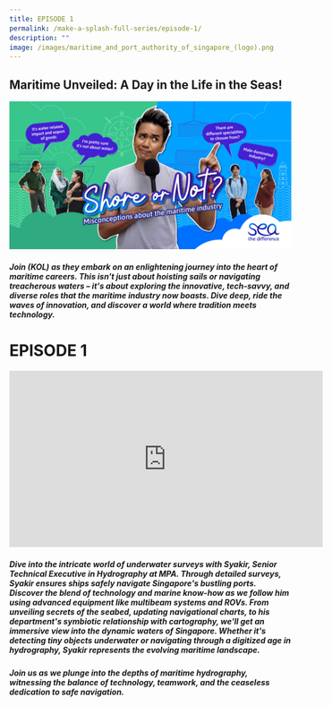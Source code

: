 ```yaml
---
title: EPISODE 1
permalink: /make-a-splash-full-series/episode-1/
description: ""
image: /images/maritime_and_port_authority_of_singapore_(logo).png
---
```

## Maritime Unveiled: A Day in the Life in the Seas!

![](/images/mpa_shore%20or%20not_kv_1200x630_3oct23-2%20(1).jpg)
##### Join (KOL) as they embark on an enlightening journey into the heart of maritime careers. This isn't just about hoisting sails or navigating treacherous waters – it's about exploring the innovative, tech-savvy, and diverse roles that the maritime industry now boasts. Dive deep, ride the waves of innovation, and discover a world where tradition meets technology.

# EPISODE 1
<iframe allowfullscreen="" allow="accelerometer; autoplay; clipboard-write; encrypted-media; gyroscope; picture-in-picture; web-share" frameborder="0" title="YouTube video player" src="https://www.youtube.com/embed/1rbu6PWARtw?si=dDuz8BSxvPsLGLPx" height="315" width="560"></iframe>

##### Dive into the intricate world of underwater surveys with Syakir, Senior Technical Executive in Hydrography at MPA. Through detailed surveys, Syakir ensures ships safely navigate Singapore's bustling ports. Discover the blend of technology and marine know-how as we follow him using advanced equipment like multibeam systems and ROVs. From unveiling secrets of the seabed, updating navigational charts, to his department's symbiotic relationship with cartography, we'll get an immersive view into the dynamic waters of Singapore. Whether it's detecting tiny objects underwater or navigating through a digitized age in hydrography, Syakir represents the evolving maritime landscape. 

##### Join us as we plunge into the depths of maritime hydrography, witnessing the balance of technology, teamwork, and the ceaseless dedication to safe navigation.